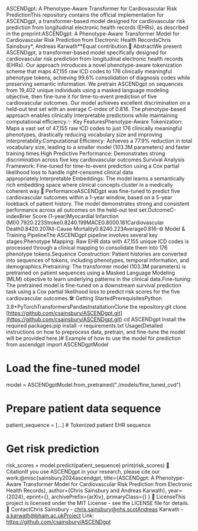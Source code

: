 ASCENDgpt: A Phenotype-Aware Transformer for Cardiovascular Risk PredictionThis repository contains the official implementation for ASCENDgpt, a transformer-based model designed for cardiovascular risk prediction from longitudinal electronic health records (EHRs), as described in the preprint:ASCENDgpt: A Phenotype-Aware Transformer Model for Cardiovascular Risk Prediction from Electronic Health RecordsChris Sainsbury*, Andreas Karwath**Equal contribution.📖 AbstractWe present ASCENDgpt, a transformer-based model specifically designed for cardiovascular risk prediction from longitudinal electronic health records (EHRs). Our approach introduces a novel phenotype-aware tokenization scheme that maps 47,155 raw ICD codes to 176 clinically meaningful phenotype tokens, achieving 99.6% consolidation of diagnosis codes while preserving semantic information. We pretrain ASCENDgpt on sequences from 19,402 unique individuals using a masked language modeling objective, then fine-tune it for time-to-event prediction of five cardiovascular outcomes. Our model achieves excellent discrimination on a held-out test set with an average C-index of 0.816. The phenotype-based approach enables clinically interpretable predictions while maintaining computational efficiency.✨ Key FeaturesPhenotype-Aware Tokenization: Maps a vast set of 47,155 raw ICD codes to just 176 clinically meaningful phenotypes, drastically reducing vocabulary size and improving interpretability.Computational Efficiency: Achieves a 77.9% reduction in total vocabulary size, leading to a smaller model (103.3M parameters) and faster training times.High Predictive Performance: Demonstrates strong discrimination across five key cardiovascular outcomes.Survival Analysis Framework: Fine-tuned for time-to-event prediction using a Cox partial likelihood loss to handle right-censored clinical data appropriately.Interpretable Embeddings: The model learns a semantically rich embedding space where clinical concepts cluster in a medically coherent way.🚀 PerformanceASCENDgpt was fine-tuned to predict five cardiovascular outcomes within a 1-year window, based on a 5-year lookback of patient history. The model demonstrates strong and consistent performance across all outcomes on the held-out test set.OutcomeC-indexBrier Score (1-year)Myocardial Infarction (MI)0.7920.223Stroke0.8240.199MACE0.8000.181Cardiovascular Death0.8420.207All-Cause Mortality0.8240.223Average0.816-⚙️ Model & Training PipelineThe ASCENDgpt pipeline involves several key stages:Phenotype Mapping: Raw EHR data with 47,155 unique ICD codes is processed through a clinical mapping to consolidate them into 176 phenotype tokens.Sequence Construction: Patient histories are converted into sequences of tokens, including phenotypes, temporal information, and demographics.Pretraining: The transformer model (103.3M parameters) is pretrained on patient sequences using a Masked Language Modeling (MLM) objective to learn underlying patterns in the clinical data.Fine-tuning: The pretrained model is fine-tuned on a downstream survival prediction task using a Cox partial likelihood loss to predict risk scores for the five cardiovascular outcomes.🛠️ Getting StartedPrerequisitesPython 3.8+PyTorchTransformersPandasInstallationClone the repository:git clone [https://github.com/csainsbury/ASCENDgpt.git](https://github.com/csainsbury/ASCENDgpt.git)
cd ASCENDgpt
Install the required packages:pip install -r requirements.txt
Usage(Detailed instructions on how to preprocess data, pretrain, and fine-tune the model will be provided here.)# Example of how to use the model for prediction
from ascendgpt import ASCENDgptModel

# Load the fine-tuned model
model = ASCENDgptModel.from_pretrained("./models/fine_tuned_cvd")

# Prepare patient data sequence
patient_sequence = [...] # Tokenized patient EHR sequence

# Get risk prediction
risk_scores = model.predict(patient_sequence)
print(risk_scores)
📄 CitationIf you use ASCENDgpt in your research, please cite our work:@misc{sainsbury2024ascendgpt,
      title={ASCENDgpt: A Phenotype-Aware Transformer Model for Cardiovascular Risk Prediction from Electronic Health Records}, 
      author={Chris Sainsbury and Andreas Karwath},
      year={2024},
      eprint={},
      archivePrefix={arXiv},
      primaryClass={}
}
📜 LicenseThis project is licensed under the MIT License - see the LICENSE file for details.📧 ContactChris Sainsbury - chris.sainsbury@nhs.scotAndreas Karwath - a.karwath@bham.ac.ukProject Link: https://github.com/csainsbury/ASCENDgpt

